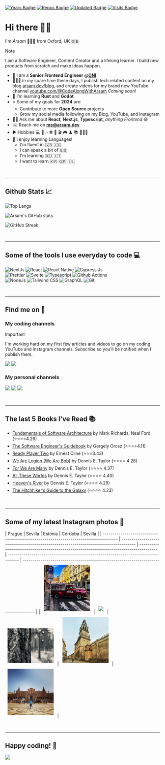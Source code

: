 [![Years Badge](https://badges.pufler.dev/years/arsamsarabi)][a-website]
[![Repos Badge](https://badges.pufler.dev/repos/arsamsarabi)][a-website]
[![Updated Badge](https://badges.pufler.dev/updated/arsamsarabi/arsamsarabi)][a-website]
[![Visits Badge](https://badges.pufler.dev/visits/arsamsarabi/arsamsarabi)][a-website]

# Hi there 👋🏼

I'm _Arsam_ 🧑🏻‍💻 from Oxford, UK 🇬🇧 <br />

> [!NOTE]
> I am a Software Engineer, Content Creator and a lifelong learner. I build new products from scratch and make ideas happen.

- 💼 I am a **Senior Frontend Engineer** @[**ONI**](https://oni.bio)
- 👨🏻‍💻 In my spare time these days, I publish tech related content on my blog [arsam.dev/blog](https://arsam.dev/blog), and create videos for my brand new YouTube channel [youtube.com/@CodeAlongWithArsam](https://youtube.com/@CodeAlongWithArsam) _Coming soon!_
- 🌱 I’m learning **Rust** and **Godot**
- ⭐️ Some of my goals for **2024** are:
  - Contribute to more **Open Source** projects
  - Grow my social media following on my Blog, YouTube, and Instagram
- 👋🏼 Ask me about **React**, **Next.js**, **Typescript**, _anything Frontend_ 😄
- ✉️ Reach me on **<me@arsam.dev>**
- ▶️ Hobbies 💻 📸 🎶 ⚽️ 🎲 🎬 🎮 ♟ 📚 🚴🏼‍♂️
- 💬 I enjoy learning Languages!
  - I'm fluent in 🇬🇧 🇮🇷
  - I can speak a bit of 🇪🇸
  - I'm learning 🇷🇺 🇮🇹
  - I want to learn 🇰🇷 🇬🇷 🇮🇱

<br />
<hr />

## Github Stats 📈

![Top Langs](https://github-readme-stats.vercel.app/api/top-langs/?username=arsamsarabi&layout=compact&theme=dracula)

![Arsam's GitHub stats](https://github-readme-stats.vercel.app/api?username=arsamsarabi&count_private=true&show_icons=true&theme=dracula)

![GitHub Streak](https://github-readme-streak-stats.herokuapp.com/?user=arsamsarabi&theme=dracula)

<br />
<hr />

## Some of the tools I use everyday to code 💻

![NextJs][nextjs]
![React][react]
![React Native][react-native]
![Cypress Js][cypress]
</br >
![Prettier][prettier]
![Svelte][svelte]
![Typescript][typescript]
![Github Actions][gh-actions]
</br >
![NodeJs][nodejs]
![Tailwind CSS][tailwind]
![GraphQL][graphql]
![Git][git]

<br />
<hr />

## Find me on 💬

### My coding channels

> [!important]
> I'm working hard on my first few articles and videos to go on my coding YouTube and Instagram channels. Subscribe so you'll be notified when I publish them.

[![][youtube]][code-youtube]
[![][instagram]][code-instagram]

### My personal channels

[![][linkedin]][a-linkedin]
[![][instagram]][a-instagram]
[![][codepen]][a-codepen]

<!-- [![][coffee]][a-coffee] -->

<br />
<hr />

## The last 5 Books I've Read 📚

<!-- GOODREADS-LIST:START -->

- [Fundamentals of Software Architecture](https://www.goodreads.com/book/show/44144493-fundamentals-of-software-architecture) by Mark Richards, Neal Ford (⭐️⭐️⭐️⭐️4.26)
- [The Software Engineer's Guidebook](https://www.goodreads.com/book/show/201545491-the-software-engineer-s-guidebook) by Gergely Orosz (⭐️⭐️⭐️⭐️4.11)
- [Ready Player Two](https://www.goodreads.com/book/show/26082916-ready-player-two) by Ernest Cline (⭐️⭐️⭐️3.43)
- [We Are Legion (We Are Bob)](https://www.goodreads.com/book/show/32109569-we-are-legion-we-are-bob) by Dennis E. Taylor (⭐️⭐️⭐️⭐️ 4.28)
- [For We Are Many](https://www.goodreads.com/book/show/33395557-for-we-are-many) by Dennis E. Taylor (⭐️⭐️⭐️⭐️ 4.37)
- [All These Worlds](https://www.goodreads.com/book/show/35506021-all-these-worlds) by Dennis E. Taylor (⭐️⭐️⭐️⭐️ 4.40)
- [Heaven's River](https://www.goodreads.com/book/show/42950440-heaven-s-river) by Dennis E. Taylor (⭐️⭐️⭐️⭐️ 4.29)
- [The Hitchhiker’s Guide to the Galaxy](https://www.goodreads.com/book/show/386162.The_Hitchhiker_s_Guide_to_the_Galaxy) (⭐️⭐️⭐️⭐️ 4.23)
<!-- GOODREADS-LIST:END -->

<br />
<hr />

## Some of my latest Instagram photos 📸

|
Prague | Sevilla | Estonia | Córdoba | Sevilla |
| ------------------------------------------------------------------------------------- | ------------------------------------------------------------------------------------- | --------------------------------------------------------------------------------------- | ----------------------------------------------------------------------------------- | ------------------------------------------------------------------------------------ |
| <img style="margin:8px" src="./assets/images/instagram/prague.jpg" width="150px" /> | <img style="margin:8px" src="./assets/images/instagram/sevilla.jpg" width="150px" /> | <img style="margin:8px" src="./assets/images/instagram/estonia.jpg" width="150px" /> | <img style="margin:8px" src="./assets/images/instagram/cordoba.jpeg" width="150px" /> | <img style="margin:8px" src="./assets/images/instagram/sevilla.jpeg" width="150px" /> |

<br />
<hr />

<!-- ## Now listening 🎶

![spotify-github-profile](https://spotify-github-profile.vercel.app/api/view?uid=a3k21y7i2s68fzjhwadvunoun&cover_image=true&theme=compact)

<br />
<hr /> -->

## Happy coding! 🎉

![](https://media.giphy.com/media/5ntdy5Ban1dIY/giphy.gif)

<!-- Socials -->

[a-website]: https://arsam.dev
[a-linkedin]: https://linkedin.com/in/arsam
[a-instagram]: https://instagram.com/arsamsarabi
[a-codepen]: https://codepen.io/arsam
[a-coffee]: https://buymeacoffee.com/arsam
[code-youtube]: https://youtube.com/@codealongwitharsam
[code-instagram]: https://instagram.com/codealongwitharsam

<!-- Languages -->

[typescript]: https://img.shields.io/badge/TypeScript-007ACC?style=flat-square&logo=typescript&logoColor=white
[javascript]: https://img.shields.io/badge/JavaScript-F7DF1E?style=flat-square&logo=javascript&logoColor=black
[python]: https://img.shields.io/badge/Python-FFD43B?style=flat-square&logo=python&logoColor=darkgreen
[rust]: https://img.shields.io/badge/Rust-000000?style=flat-square&logo=rust&logoColor=white

<!-- Tools -->

[react]: https://img.shields.io/badge/React-20232A?style=flat-square&logo=react&logoColor=61DAFB
[react-native]: https://img.shields.io/badge/React_Native-20232A?style=flat-square&logo=react&logoColor=61DAFB
[nodejs]: https://img.shields.io/badge/Node.js-339933?style=flat-square&logo=nodedotjs&logoColor=white
[nextjs]: https://img.shields.io/badge/next.js-000000?style=flat-square&logo=nextdotjs&logoColor=white
[styledcomponents]: https://img.shields.io/badge/styled--components-DB7093?style=flat-square&logo=styled-components&logoColor=white
[sass]: https://img.shields.io/badge/Sass-CC6699?style=flat-square&logo=sass&logoColor=white
[tailwind]: https://img.shields.io/badge/Tailwind_CSS-38B2AC?style=flat-square&logo=tailwind-css&logoColor=white
[graphql]: https://img.shields.io/badge/GraphQl-E10098?style=flat-square&logo=graphql&logoColor=white
[svelte]: https://img.shields.io/badge/Svelte-4A4A55?style=flat-square&logo=svelte&logoColor=FF3E00
[vuejs]: https://img.shields.io/badge/Vue.js-35495E?style=flat-square&logo=vuedotjs&logoColor=4FC08D
[jest]: https://img.shields.io/badge/Jest-C21325?style=flat-square&logo=jest&logoColor=white
[mongodb]: https://img.shields.io/badge/MongoDB-4EA94B?style=flat-square&logo=mongodb&logoColor=white
[expressjs]: https://img.shields.io/badge/Express.js-000000?style=flat-square&logo=express&logoColor=white
[docker]: https://img.shields.io/badge/Docker-2CA5E0?style=flat-square&logo=docker&logoColor=white
[cypress]: https://img.shields.io/badge/Cypress-17202C?style=flat-square&logo=cypress&logoColor=white
[netlify]: https://img.shields.io/badge/Netlify-00C7B7?style=flat-square&logo=netlify&logoColor=white
[gh-actions]: https://img.shields.io/badge/GitHub_Actions-2088FF?style=flat-square&logo=github-actions&logoColor=white
[figma]: https://img.shields.io/badge/Figma-F24E1E?style=flat-square&logo=figma&logoColor=white

<!-- [steam]: https://img.shields.io/badge/Steam-000000?style=flat-square&logo=steam&logoColor=white -->

[youtube]: https://img.shields.io/badge/YouTube-FF0000?style=flat-square&logo=youtube&logoColor=white

<!-- [twitch]: https://img.shields.io/badge/Twitch-9146FF?style=flat-square&logo=twitch&logoColor=white
[spotify]: https://img.shields.io/badge/Spotify-1ED760?&style=flat-square&logo=spotify&logoColor=white -->

<!-- [dodge]: https://img.shields.io/badge/dogecoin-C2A633?style=flat-square&logo=dogecoin&logoColor=white -->

[coffee]: https://img.shields.io/badge/Buy_Me_A_Coffee-FFDD00?style=flat-square&logo=buy-me-a-coffee&logoColor=black
[linkedin]: https://img.shields.io/badge/LinkedIn-0077B5?style=flat-square&logo=linkedin&logoColor=white
[instagram]: https://img.shields.io/badge/Instagram-E4405F?style=flat-square&logo=instagram&logoColor=white
[codepen]: https://img.shields.io/badge/Codepen-000000?style=flat-square&logo=codepen&logoColor=white
[webpack]: https://img.shields.io/badge/-Webpack-8DD6F9?style=flat-square&logo=webpack&logoColor=white
[apollo]: https://img.shields.io/badge/-Apollo%20GraphQL-311C87?style=flat-square&logo=apollo-graphql&logoColor=white
[redux]: https://img.shields.io/badge/-Redux-764ABC?style=flat-square&logo=redux&logoColor=white
[nestjs]: https://img.shields.io/badge/-NestJs-ea2845?style=flat-square&logo=nestjs&logoColor=white
[git]: https://img.shields.io/badge/-Git-F05032?style=flat-square&logo=git&logoColor=white
[npm]: https://img.shields.io/badge/-NPM-CB3837?style=flat-square&logo=npm&logoColor=white
[html]: https://img.shields.io/badge/-HTML5-E34F26?style=flat-square&logo=html5&logoColor=white
[css]: https://img.shields.io/badge/CSS3-1572B6?style=flat-square&logo=css3&logoColor=white
[rollup]: https://img.shields.io/badge/-Rollup-EC4A3F?style=flat-square&logo=rollup.js&logoColor=white
[prettier]: https://img.shields.io/badge/-Prettier-F7B93E?style=flat-square&logo=prettier&logoColor=white
